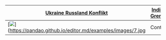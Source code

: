  [Ukraine Russland Konflikt](https://schnecke325.github.io/rayan,html) | [Indien China Grenzkonflikt](https://schnecke325.github.io/arman.html)
------------- | -------------
[![](https://pandao.github.io/UkraRuss.jpeg)](https://pandao.github.io/editor.md/examples/images/7.jpg  | Content Cell
